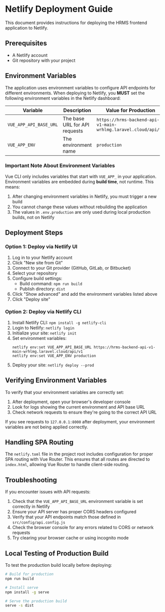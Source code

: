 # Netlify Deployment Guide

This document provides instructions for deploying the HRMS frontend application to Netlify.

## Prerequisites

- A Netlify account
- Git repository with your project

## Environment Variables

The application uses environment variables to configure API endpoints for different environments. When deploying to Netlify, you **MUST** set the following environment variables in the Netlify dashboard:

| Variable | Description | Value for Production |
|----------|-------------|---------------|
| `VUE_APP_API_BASE_URL` | The base URL for API requests | `https://hrms-backend-api-v1-main-wrhlmg.laravel.cloud/api/v1` |
| `VUE_APP_ENV` | The environment name | `production` |

### Important Note About Environment Variables

Vue CLI only includes variables that start with `VUE_APP_` in your application. Environment variables are embedded during **build time**, not runtime. This means:

1. After changing environment variables in Netlify, you must trigger a new build
2. You cannot change these values without rebuilding the application
3. The values in `.env.production` are only used during local production builds, not on Netlify

## Deployment Steps

### Option 1: Deploy via Netlify UI

1. Log in to your Netlify account
2. Click "New site from Git"
3. Connect to your Git provider (GitHub, GitLab, or Bitbucket)
4. Select your repository
5. Configure build settings:
   - Build command: `npm run build`
   - Publish directory: `dist`
6. Click "Show advanced" and add the environment variables listed above
7. Click "Deploy site"

### Option 2: Deploy via Netlify CLI

1. Install Netlify CLI: `npm install -g netlify-cli`
2. Login to Netlify: `netlify login`
3. Initialize your site: `netlify init`
4. Set environment variables:
   ```
   netlify env:set VUE_APP_API_BASE_URL https://hrms-backend-api-v1-main-wrhlmg.laravel.cloud/api/v1
   netlify env:set VUE_APP_ENV production
   ```
5. Deploy your site: `netlify deploy --prod`

## Verifying Environment Variables

To verify that your environment variables are correctly set:

1. After deployment, open your browser's developer console
2. Look for logs showing the current environment and API base URL
3. Check network requests to ensure they're going to the correct API URL

If you see requests to `127.0.0.1:8000` after deployment, your environment variables are not being applied correctly.

## Handling SPA Routing

The `netlify.toml` file in the project root includes configuration for proper SPA routing with Vue Router. This ensures that all routes are directed to `index.html`, allowing Vue Router to handle client-side routing.

## Troubleshooting

If you encounter issues with API requests:

1. Check that the `VUE_APP_API_BASE_URL` environment variable is set correctly in Netlify
2. Ensure your API server has proper CORS headers configured
3. Verify that your API endpoints match those defined in `src/config/api.config.js`
4. Check the browser console for any errors related to CORS or network requests
5. Try clearing your browser cache or using incognito mode

## Local Testing of Production Build

To test the production build locally before deploying:

```bash
# Build for production
npm run build

# Install serve
npm install -g serve

# Serve the production build
serve -s dist
``` 